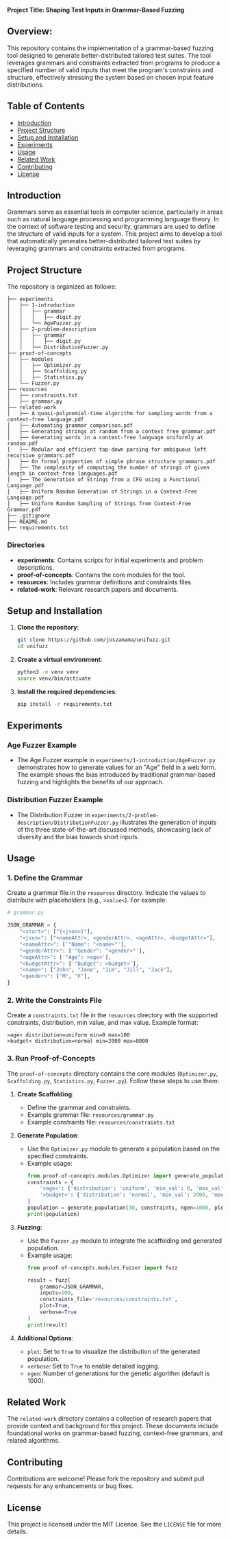 **Project Title: Shaping Test Inputs in Grammar-Based Fuzzing**

## Overview:

This repository contains the implementation of a grammar-based fuzzing tool designed to generate better-distributed tailored test suites. The tool leverages grammars and constraints extracted from programs to produce a specified number of valid inputs that meet the program's constraints and structure, effectively stressing the system based on chosen input feature distributions.

## Table of Contents

- [Introduction](#introduction)
- [Project Structure](#project-structure)
- [Setup and Installation](#setup-and-installation)
- [Experiments](#experiments)
- [Usage](#usage)
- [Related Work](#related-work)
- [Contributing](#contributing)
- [License](#license)

## Introduction

Grammars serve as essential tools in computer science, particularly in areas such as natural language processing and programming language theory. In the context of software testing and security, grammars are used to define the structure of valid inputs for a system. This project aims to develop a tool that automatically generates better-distributed tailored test suites by leveraging grammars and constraints extracted from programs.

## Project Structure

The repository is organized as follows:

```
├── experiments
│   ├── 1-introduction
│   │   ├── grammar
│   │   │   ├── digit.py
│   │   └── AgeFuzzer.py
│   ├── 2-problem-description
│   │   ├── grammar
│   │   │   ├── digit.py
│   │   └── DistributionFuzzer.py
├── proof-of-concepts
│   ├── modules
│   │   ├── Optimizer.py
│   │   ├── Scaffolding.py
│   │   ├── Statistics.py
│   └── Fuzzer.py
├── resources
│   ├── constraints.txt
│   ├── grammar.py
├── related-work
│   ├── A quasi-polynomial-time algorithm for sampling words from a context-free language.pdf
│   ├── Automating grammar comparison.pdf
│   ├── Generating strings at random from a context free grammar.pdf
│   ├── Generating words in a context-free language uniformly at random.pdf
│   ├── Modular and efficient top-down parsing for ambiguous left recursive grammars.pdf
│   ├── On formal properties of simple phrase structure grammars.pdf
│   ├── The complexity of computing the number of strings of given length in context-free languages.pdf
│   ├── The Generation of Strings from a CFG using a Functional Language.pdf
│   ├── Uniform Random Generation of Strings in a Context-Free Language.pdf
│   ├── Uniform Random Sampling of Strings from Context-Free Grammar.pdf
├── .gitignore
├── README.md
├── requirements.txt
```

### Directories

- **experiments**: Contains scripts for initial experiments and problem descriptions.
- **proof-of-concepts**: Contains the core modules for the tool.
- **resources**: Includes grammar definitions and constraints files.
- **related-work**: Relevant research papers and documents.

## Setup and Installation

1. **Clone the repository**:
    ```sh
    git clone https://github.com/joszamama/unifuzz.git
    cd unifuzz
    ```

2. **Create a virtual environment**:
    ```sh
    python3 -m venv venv
    source venv/bin/activate
    ```

3. **Install the required dependencies**:
    ```sh
    pip install -r requirements.txt
    ```


## Experiments

### Age Fuzzer Example

- The Age Fuzzer example in `experiments/1-introduction/AgeFuzzer.py` demonstrates how to generate values for an "Age" field in a web form. The example shows the bias introduced by traditional grammar-based fuzzing and highlights the benefits of our approach.

### Distribution Fuzzer Example

- The Distribution Fuzzer in `experiments/2-problem-description/DistributionFuzzer.py` illustrates the generation of inputs of the three state-of-the-art discussed methods, showcasing lack of diversity and the bias towards short inputs.

## Usage

### 1. Define the Grammar

Create a grammar file in the `resources` directory. Indicate the values to distribute with placeholders (e.g., `>value<`). For example:

```python
# grammar.py

JSON_GRAMMAR = {
    "<start>": ["{<json>}"],
    "<json>": ["<nameAttr>, <genderAttr>, <ageAttr>, <budgetAttr>"],
    "<nameAttr>": ['"Name": "<name>"'],
    "<genderAttr>": ['"Gender": "<gender>"'],
    "<ageAttr>": ['"Age": >age<'],
    "<budgetAttr>": ['"Budget": >budget<'],
    "<name>": ["John", "Jane", "Jim", "Jill", "Jack"],
    "<gender>": ["M", "F"],
}
```

### 2. Write the Constraints File

Create a `constraints.txt` file in the `resources` directory with the supported constraints, distribution, min value, and max value. Example format:

```
>age< distribution=uniform min=0 max=100
>budget< distribution=normal min=2000 max=8000
```

### 3. Run Proof-of-Concepts

The `proof-of-concepts` directory contains the core modules (`Optimizer.py`, `Scaffolding.py`, `Statistics.py`, `Fuzzer.py`). Follow these steps to use them:

1. **Create Scaffolding**:
   - Define the grammar and constraints.
   - Example grammar file: `resources/grammar.py`
   - Example constraints file: `resources/constraints.txt`

2. **Generate Population**:
   - Use the `Optimizer.py` module to generate a population based on the specified constraints.
   - Example usage:
     ```python
     from proof-of-concepts.modules.Optimizer import generate_population
     constraints = {
         '>age<': {'distribution': 'uniform', 'min_val': 0, 'max_val': 100},
         '>budget<': {'distribution': 'normal', 'min_val': 2000, 'max_val': 8000}
     }
     population = generate_population(30, constraints, ngen=1000, plot=True, verbose=True)
     print(population)
     ```

3. **Fuzzing**:
   - Use the `Fuzzer.py` module to integrate the scaffolding and generated population.
   - Example usage:
     ```python
     from proof-of-concepts.modules.Fuzzer import fuzz

     result = fuzz(
         grammar=JSON_GRAMMAR,
         inputs=100,
         constraints_file='resources/constraints.txt',
         plot=True,
         verbose=True
     )
     print(result)
     ```

4. **Additional Options**:
   - `plot`: Set to `True` to visualize the distribution of the generated population.
   - `verbose`: Set to `True` to enable detailed logging.
   - `ngen`: Number of generations for the genetic algorithm (default is 1000).

## Related Work

The `related-work` directory contains a collection of research papers that provide context and background for this project. These documents include foundational works on grammar-based fuzzing, context-free grammars, and related algorithms.

## Contributing

Contributions are welcome! Please fork the repository and submit pull requests for any enhancements or bug fixes.

## License

This project is licensed under the MIT License. See the `LICENSE` file for more details.